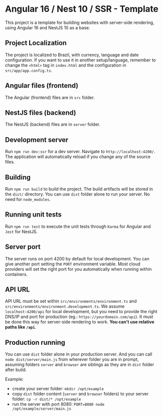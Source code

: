 # Angular 16 / Nest 10 / SSR - Template

This project is a template for building websites with server-side rendering, using Angular 16 and NestJS 10 as a base.

## Project Localization

The project is localized to Brazil, with currency, language and date configuration. If you want to use it in another setup/language, remember to change the `<html>` tag in `index.html` and the configuration in `src/app/app.config.ts`.

## Angular files (frontend)

The Angular (frontend) files are in `src` folder.

## NestJS files (backend)

The NestJS (backend) files are in `server` folder.

## Development server

Run `npm run dev:ssr` for a dev server. Navigate to `http://localhost:4200/`. The application will automatically reload if you change any of the source files.

## Building

Run `npm run build` to build the project. The build artifacts will be stored in the `dist/` directory. You can use `dist` folder alone to run your server. No need for `node_modules`.

## Running unit tests

Run `npm run test` to execute the unit tests through `Karma` for Angular and `Jest` for NestJS.

## Server port

The server runs on port 4200 by default for local development. You can give another port setting the `PORT` environment variable. Most cloud providers will set the right port for you automatically when running within containers.

## API URL

API URL must be set within `src/environments/environment.ts` and `src/environments/environment.development.ts`. We assume `localhost:4200/api` for local development, but you need to provide the right DNS/IP and port for production (eg.: `https://yourdomain.com/api`). It must be done this way for server-side rendering to work. **You can't use relative paths like `/api`**.

## Production running

You can use `dist` folder alone in your production server. And you can call `node dist/server/main.js` from wherever folder you are in prompt, assuming folders `server` and `browser` are siblings as they are in `dist` folder after build.

Example:

- create your server folder: `mkdir /opt/example`
- copy `dist` folder content (`server` and `browser` folders) to your server folder: `cp -r dist/* /opt/example`
- run the server with port 8080: `PORT=8080 node /opt/example/server/main.js`

